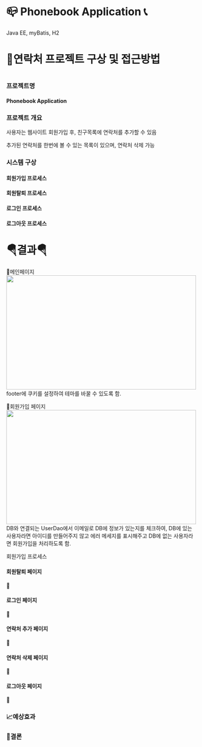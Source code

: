 # 📪  Phonebook Application 📞
<p>Java EE, myBatis, H2 </p>

<h1>💭연락처 프로젝트 구상 및 접근방법<h1>

<h3>프로젝트명</h3>
<h4>Phonebook Application</h4>

<h3>프로젝트 개요</h3>
<p>사용자는 웹사이트 회원가입 후, 친구목록에 연락처를 추가할 수 있음</p>
<p>추가된 연락처를 한번에 볼 수 있는 목록이 있으며, 연락처 삭제 가능</p>

<h3>시스템 구상</h3>
<h4>회원가입 프로세스</h4>


<h4>회원탈퇴  프로세스</h4>
<h4>로그인 프로세스</h4>

<h4>로그아웃 프로세스</h4>

<h1>🪂결과🪂</h1>

 🔗메인페이지
<img src="https://user-images.githubusercontent.com/126591306/233263179-b08d4a63-6a75-4a54-b96a-0555ee69b0c2.png" width="500" height="300"/>
 footer에 쿠키를 설정하여 테마를 바꿀 수 있도록 함.
 
🔗회원가입 페이지
 <img src="https://user-images.githubusercontent.com/126591306/233263215-aaa1f1af-1b3b-4122-96ce-05edb6ac4921.png" width="500" height="300"/>
DB와 연결되는 UserDao에서 이메일로 DB에 정보가 있는지를 체크하여, DB에  있는 사용자라면 아이디를 만들어주지 않고 에러 메세지를 표시해주고 DB에 없는 사용자라면 회원가입을 처리하도록 함.
 
회원가입 프로세스 
 


<h4>회원탈퇴 페이지</h4>
🔗

<h4>로그인 페이지</h4>
🔗

<h4>연락처 추가 페이지</h4>
🔗

<h4>연락처 삭제 페이지</h4>
🔗

<h4>로그아웃 페이지</h4>
🔗



<h3>📈예상효과</h3>

  
  
<h3>🚨결론</h3>




